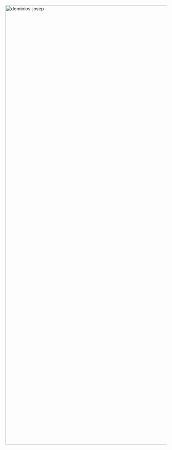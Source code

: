 
<img width="2078" height="1372" alt="dominios-josep" src="https://github.com/user-attachments/assets/911455ea-fc6b-4aaf-845b-1947ae40067d" />
